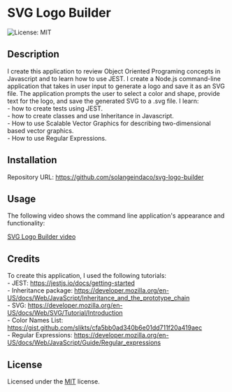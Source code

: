 # SVG Logo Builder

![License: MIT ](https://img.shields.io/badge/License-MIT-yellow.svg)

## Description

I create this application to review Object Oriented Programing concepts in Javascript and to learn how to use JEST. I create a Node.js command-line application that takes in user input to generate a logo and save it as an SVG file. The application prompts the user to select a color and shape, provide text for the logo, and save the generated SVG to a .svg file. 
I learn:  
    - how to create tests using JEST.  
    - how to create classes and use Inheritance in Javascript.   
    - How to use Scalable Vector Graphics for describing two-dimensional based vector graphics.     
    - How to use Regular Expressions.                     

## Installation

Repository URL: https://github.com/solangeindaco/svg-logo-builder   

## Usage

The following video shows the command line application's appearance and functionality:

[SVG Logo Builder video](https://drive.google.com/file/d/13IPKIS2DmsPa-5D8jb8ZeZghehBDnyQg/view)


## Credits

To create this application, I used the following tutorials:  
    - JEST: https://jestjs.io/docs/getting-started        
    - Inheritance package: https://developer.mozilla.org/en-US/docs/Web/JavaScript/Inheritance_and_the_prototype_chain         
    - SVG: https://developer.mozilla.org/en-US/docs/Web/SVG/Tutorial/Introduction     
    - Color Names List: https://gist.github.com/slikts/cfa5bb0ad340b6e01dd711f20a419aec       
    - Regular Expressions: https://developer.mozilla.org/en-US/docs/Web/JavaScript/Guide/Regular_expressions                                              

## License

Licensed under the [MIT](LICENSE) license.

